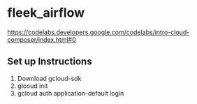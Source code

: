 # fleek_airflow

https://codelabs.developers.google.com/codelabs/intro-cloud-composer/index.html#0


## Set up Instructions

1. Download gcloud-sdk
2. glcoud init
3. gcloud auth application-default login
